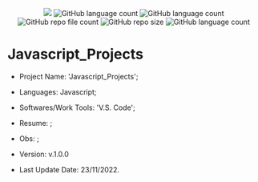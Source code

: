 <p align="center">
  <img src="http://img.shields.io/static/v1?label=STATUS&message=Concluded&color=blue&style=flat"/>
  <img alt="GitHub language count" src="https://img.shields.io/github/languages/count/Rafa-KozAnd/Javascript_Projects">
  <img alt="GitHub language count" src="https://img.shields.io/github/languages/top/Rafa-KozAnd/Javascript_Projects">
  <img alt="GitHub repo file count" src="https://img.shields.io/github/directory-file-count/Rafa-KozAnd/Javascript_Projects">
  <img alt="GitHub repo size" src="https://img.shields.io/github/repo-size/Rafa-KozAnd/Javascript_Projects">
  <img alt="GitHub language count" src="https://img.shields.io/github/license/Rafa-KozAnd/Javascript_Projects">
</p>

# Javascript_Projects

- Project Name: 'Javascript_Projects';
- Languages: Javascript;
- Softwares/Work Tools: 'V.S. Code';
- Resume: ;
- Obs: ;
- Version: v.1.0.0

- Last Update Date: 23/11/2022.

##

